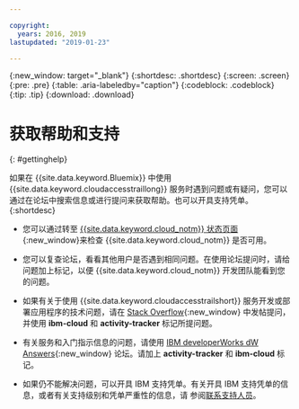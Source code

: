 ```yaml
---

copyright:
  years: 2016, 2019
lastupdated: "2019-01-23"

---
```


{:new_window: target="_blank"}
{:shortdesc: .shortdesc}
{:screen: .screen}
{:pre: .pre}
{:table: .aria-labeledby="caption"}
{:codeblock: .codeblock}
{:tip: .tip}
{:download: .download}


# 获取帮助和支持
{: #gettinghelp}

如果在 {{site.data.keyword.Bluemix}} 中使用 {{site.data.keyword.cloudaccesstraillong}} 服务时遇到问题或有疑问，您可以通过在论坛中搜索信息或进行提问来获取帮助。也可以开具支持凭单。
{:shortdesc}

* 您可以通过转至 [{{site.data.keyword.cloud_notm}} 状态页面](https://developer.ibm.com/bluemix/support/#status){:new_window}来检查 {{site.data.keyword.cloud_notm}} 是否可用。

* 您可以复查论坛，看看其他用户是否遇到相同问题。在使用论坛提问时，请给问题加上标记，以便 {{site.data.keyword.cloud_notm}} 开发团队能看到您的问题。
<!--Insert the appropriate Stack Overflow tag for your service for <service_keyword> in URL and text below:  -->
  * 如果有关于使用 {{site.data.keyword.cloudaccesstrailshort}} 服务开发或部署应用程序的技术问题，请在 [Stack Overflow](http://stackoverflow.com/search?q=activity-tracker+ibm-bluemix){:new_window} 中发帖提问，并使用 **ibm-cloud** 和 **activity-tracker** 标记所提问题。
<!--Insert the appropriate dW Answers tag for your service for <service_keyword> in URL below:  -->
  * 有关服务和入门指示信息的问题，请使用 [IBM developerWorks dW Answers](https://developer.ibm.com/answers/topics/activity-tracker/?smartspace=bluemix){:new_window} 论坛。请加上 **activity-tracker** 和 **ibm-cloud** 标记。

* 如果仍不能解决问题，可以开具 IBM 支持凭单。有关开具 IBM 支持凭单的信息，或者有关支持级别和凭单严重性的信息，请
参阅[联系支持人员](/docs/get-support/howtogetsupport.html#getting-customer-support)。


